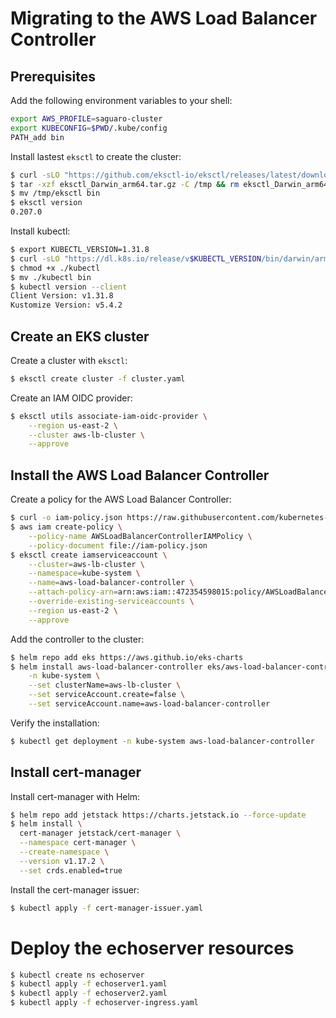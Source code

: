 # Migrating to the AWS Load Balancer Controller


## Prerequisites

Add the following environment variables to your shell:

```sh
export AWS_PROFILE=saguaro-cluster
export KUBECONFIG=$PWD/.kube/config
PATH_add bin
```

Install lastest `eksctl` to create the cluster:

```sh
$ curl -sLO "https://github.com/eksctl-io/eksctl/releases/latest/download/eksctl_Darwin_arm64.tar.gz"
$ tar -xzf eksctl_Darwin_arm64.tar.gz -C /tmp && rm eksctl_Darwin_arm64.tar.gz
$ mv /tmp/eksctl bin
$ eksctl version
0.207.0
```

Install kubectl:

```sh
$ export KUBECTL_VERSION=1.31.8
$ curl -sLO "https://dl.k8s.io/release/v$KUBECTL_VERSION/bin/darwin/arm64/kubectl"
$ chmod +x ./kubectl
$ mv ./kubectl bin
$ kubectl version --client
Client Version: v1.31.8
Kustomize Version: v5.4.2
```


## Create an EKS cluster

Create a cluster with `eksctl`:

```sh
$ eksctl create cluster -f cluster.yaml
```

Create an IAM OIDC provider:

```sh
$ eksctl utils associate-iam-oidc-provider \
    --region us-east-2 \
    --cluster aws-lb-cluster \
    --approve
```


## Install the AWS Load Balancer Controller

Create a policy for the AWS Load Balancer Controller:

```sh
$ curl -o iam-policy.json https://raw.githubusercontent.com/kubernetes-sigs/aws-load-balancer-controller/v2.13.0/docs/install/iam_policy.json
$ aws iam create-policy \
    --policy-name AWSLoadBalancerControllerIAMPolicy \
    --policy-document file://iam-policy.json
$ eksctl create iamserviceaccount \
    --cluster=aws-lb-cluster \
    --namespace=kube-system \
    --name=aws-load-balancer-controller \
    --attach-policy-arn=arn:aws:iam::472354598015:policy/AWSLoadBalancerControllerIAMPolicy \
    --override-existing-serviceaccounts \
    --region us-east-2 \
    --approve
```

Add the controller to the cluster:

```sh
$ helm repo add eks https://aws.github.io/eks-charts
$ helm install aws-load-balancer-controller eks/aws-load-balancer-controller \
    -n kube-system \
    --set clusterName=aws-lb-cluster \
    --set serviceAccount.create=false \
    --set serviceAccount.name=aws-load-balancer-controller
```

Verify the installation:

```sh
$ kubectl get deployment -n kube-system aws-load-balancer-controller
```

## Install cert-manager

Install cert-manager with Helm:

```sh
$ helm repo add jetstack https://charts.jetstack.io --force-update
$ helm install \
  cert-manager jetstack/cert-manager \
  --namespace cert-manager \
  --create-namespace \
  --version v1.17.2 \
  --set crds.enabled=true
```

Install the cert-manager issuer:

```sh
$ kubectl apply -f cert-manager-issuer.yaml
```

# Deploy the echoserver resources

```sh
$ kubectl create ns echoserver
$ kubectl apply -f echoserver1.yaml
$ kubectl apply -f echoserver2.yaml
$ kubectl apply -f echoserver-ingress.yaml
```
